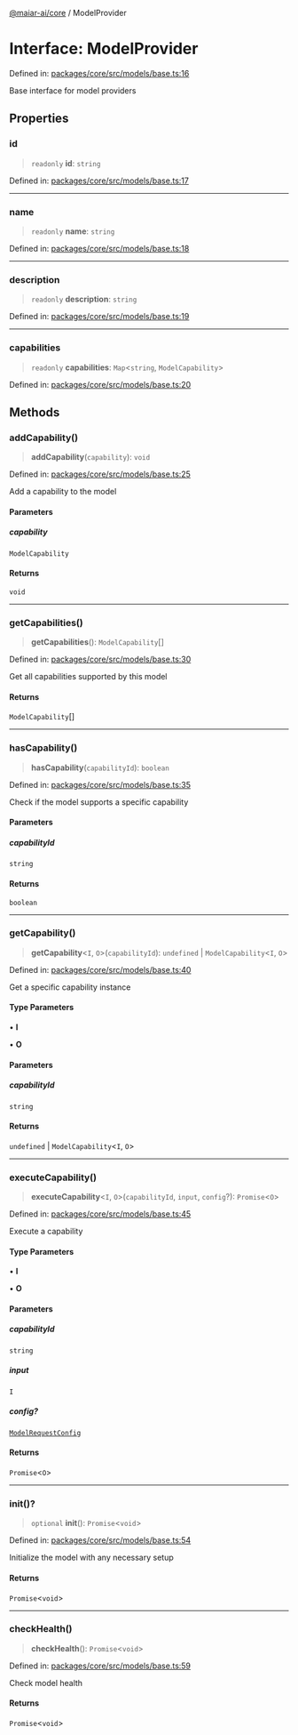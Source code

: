 [@maiar-ai/core](../index.md) / ModelProvider

# Interface: ModelProvider

Defined in: [packages/core/src/models/base.ts:16](https://github.com/UraniumCorporation/maiar-ai/blob/main/packages/core/src/models/base.ts#L16)

Base interface for model providers

## Properties

### id

> `readonly` **id**: `string`

Defined in: [packages/core/src/models/base.ts:17](https://github.com/UraniumCorporation/maiar-ai/blob/main/packages/core/src/models/base.ts#L17)

***

### name

> `readonly` **name**: `string`

Defined in: [packages/core/src/models/base.ts:18](https://github.com/UraniumCorporation/maiar-ai/blob/main/packages/core/src/models/base.ts#L18)

***

### description

> `readonly` **description**: `string`

Defined in: [packages/core/src/models/base.ts:19](https://github.com/UraniumCorporation/maiar-ai/blob/main/packages/core/src/models/base.ts#L19)

***

### capabilities

> `readonly` **capabilities**: `Map`\<`string`, `ModelCapability`\>

Defined in: [packages/core/src/models/base.ts:20](https://github.com/UraniumCorporation/maiar-ai/blob/main/packages/core/src/models/base.ts#L20)

## Methods

### addCapability()

> **addCapability**(`capability`): `void`

Defined in: [packages/core/src/models/base.ts:25](https://github.com/UraniumCorporation/maiar-ai/blob/main/packages/core/src/models/base.ts#L25)

Add a capability to the model

#### Parameters

##### capability

`ModelCapability`

#### Returns

`void`

***

### getCapabilities()

> **getCapabilities**(): `ModelCapability`[]

Defined in: [packages/core/src/models/base.ts:30](https://github.com/UraniumCorporation/maiar-ai/blob/main/packages/core/src/models/base.ts#L30)

Get all capabilities supported by this model

#### Returns

`ModelCapability`[]

***

### hasCapability()

> **hasCapability**(`capabilityId`): `boolean`

Defined in: [packages/core/src/models/base.ts:35](https://github.com/UraniumCorporation/maiar-ai/blob/main/packages/core/src/models/base.ts#L35)

Check if the model supports a specific capability

#### Parameters

##### capabilityId

`string`

#### Returns

`boolean`

***

### getCapability()

> **getCapability**\<`I`, `O`\>(`capabilityId`): `undefined` \| `ModelCapability`\<`I`, `O`\>

Defined in: [packages/core/src/models/base.ts:40](https://github.com/UraniumCorporation/maiar-ai/blob/main/packages/core/src/models/base.ts#L40)

Get a specific capability instance

#### Type Parameters

• **I**

• **O**

#### Parameters

##### capabilityId

`string`

#### Returns

`undefined` \| `ModelCapability`\<`I`, `O`\>

***

### executeCapability()

> **executeCapability**\<`I`, `O`\>(`capabilityId`, `input`, `config`?): `Promise`\<`O`\>

Defined in: [packages/core/src/models/base.ts:45](https://github.com/UraniumCorporation/maiar-ai/blob/main/packages/core/src/models/base.ts#L45)

Execute a capability

#### Type Parameters

• **I**

• **O**

#### Parameters

##### capabilityId

`string`

##### input

`I`

##### config?

[`ModelRequestConfig`](ModelRequestConfig.md)

#### Returns

`Promise`\<`O`\>

***

### init()?

> `optional` **init**(): `Promise`\<`void`\>

Defined in: [packages/core/src/models/base.ts:54](https://github.com/UraniumCorporation/maiar-ai/blob/main/packages/core/src/models/base.ts#L54)

Initialize the model with any necessary setup

#### Returns

`Promise`\<`void`\>

***

### checkHealth()

> **checkHealth**(): `Promise`\<`void`\>

Defined in: [packages/core/src/models/base.ts:59](https://github.com/UraniumCorporation/maiar-ai/blob/main/packages/core/src/models/base.ts#L59)

Check model health

#### Returns

`Promise`\<`void`\>

